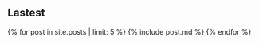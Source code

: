 <section>
  <h1>Lastest</h1>
  {% for post in site.posts | limit: 5 %}
    {% include post.md %}
  {% endfor %}
</section>